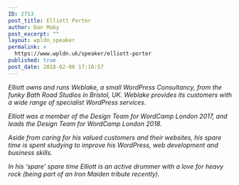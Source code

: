 ```yaml
---
ID: 2753
post_title: Elliott Porter
author: Dan Maby
post_excerpt: ""
layout: wpldn_speaker
permalink: >
  https://www.wpldn.uk/speaker/elliott-porter
published: true
post_date: 2018-02-06 17:16:57
---
```

<i>Elliott owns and runs Weblake, a small WordPress Consultancy, from the funky Bath Road Studios in Bristol, UK. Weblake provides its customers with a wide range of specialist WordPress services.</i>

<i>Elliott was a member of the Design Team for WordCamp London 2017, and leads the Design Team for WordCamp London 2018.</i>

<i>Aside from caring for his valued customers and their websites, his spare time is spent studying to improve his WordPress, web development and business skills.</i>

<i>In his ‘spare’ spare time Elliott is an active drummer with a love for heavy rock (being part of an Iron Maiden tribute recently). </i>